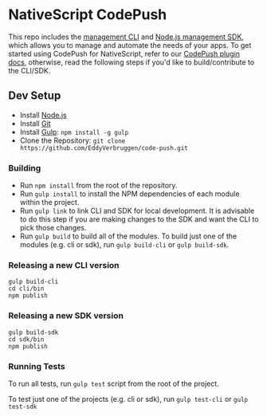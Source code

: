 # NativeScript CodePush

This repo includes the [management CLI](/cli) and [Node.js management SDK](/sdk), which allows you to manage and automate the needs of your apps.
To get started using CodePush for NativeScript, refer to our [CodePush plugin docs](https://github.com/EddyVerbruggen/nativescript-code-push),
otherwise, read the following steps if you'd like to build/contribute to the CLI/SDK.

## Dev Setup

* Install [Node.js](https://nodejs.org/)
* Install [Git](http://www.git-scm.com/)
* Install [Gulp](https://gulpjs.com/): `npm install -g gulp`
* Clone the Repository: `git clone https://github.com/EddyVerbruggen/code-push.git`

### Building

* Run `npm install` from the root of the repository.
* Run `gulp install` to install the NPM dependencies of each module within the project.
* Run `gulp link` to link CLI and SDK for local development. It is advisable to do this step if you are making changes to the SDK and want the CLI to pick those changes.
* Run `gulp build` to build all of the modules. To build just one of the modules (e.g. cli or sdk), run `gulp build-cli` or `gulp build-sdk`.

### Releasing a new CLI version

```shell
gulp build-cli
cd cli/bin
npm publish
```

### Releasing a new SDK version

```shell
gulp build-sdk
cd sdk/bin
npm publish
```

### Running Tests

To run all tests, run `gulp test` script from the root of the project.

To test just one of the projects (e.g. cli or sdk), run `gulp test-cli` or `gulp test-sdk`
